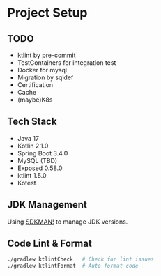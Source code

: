 # Project Setup

## TODO
- ktlint by pre-commit
- TestContainers for integration test
- Docker for mysql
- Migration by sqldef
- Certification
- Cache
- (maybe)K8s

## Tech Stack
- Java 17  
- Kotlin 2.1.0  
- Spring Boot 3.4.0  
- MySQL (TBD)  
- Exposed 0.58.0  
- ktlint 1.5.0  
- Kotest  

## JDK Management
Using [SDKMAN!](https://sdkman.io/) to manage JDK versions.

## Code Lint & Format
```bash
./gradlew ktlintCheck   # Check for lint issues
./gradlew ktlintFormat  # Auto-format code

